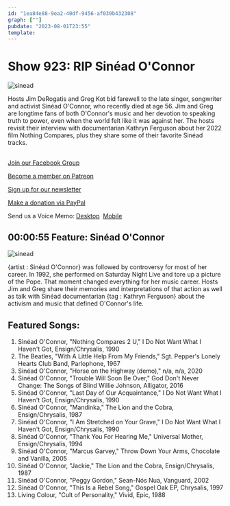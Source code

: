 ```yaml
---
id: "1ea84e88-9ea2-40df-9456-af030b432308"
graph: [""]
pubdate: "2023-08-01T23:55"
template: 
---
```






# Show 923: RIP Sinéad O'Connor

![sinead](https://static.soundopinions.org/images/2023/mv5bownhywm4njutyjnimi00nwu1ltkxotgtowvmn2izyziwzdizxkeyxkfqcgdeqxvymtuymtgznjy4-v1.jpg)

Hosts Jim DeRogatis and Greg Kot bid farewell to the late singer, songwriter and activist Sinéad O'Connor, who recently died at age 56. Jim and Greg are longtime fans of both O'Connor's music and her devotion to speaking truth to power, even when the world felt like it was against her. The hosts revisit their interview with documentarian Kathryn Ferguson about her 2022 film Nothing Compares, plus they share some of their favorite Sinéad tracks.



## 

[Join our Facebook Group](https://bit.ly/3sivr9T)

[Become a member on Patreon](https://bit.ly/3slWZvc)

[Sign up for our newsletter](https://bit.ly/3eEvRnG)

[Make a donation via PayPal](https://bit.ly/3dmt9lU)

Send us a Voice Memo: [Desktop](bit.ly/2RyD5Ah)  [Mobile](sayhi.chat/soundops)



## 00:00:55 Feature: Sinéad O'Connor

![sinead](https://static.soundopinions.org/images/2023/mv5bownhywm4njutyjnimi00nwu1ltkxotgtowvmn2izyziwzdizxkeyxkfqcgdeqxvymtuymtgznjy4-v1.jpg)

{artist : Sinéad O'Connor} was followed by controversy for most of her career. In 1992, she performed on Saturday Night Live and tore up a picture of the Pope. That moment changed everything for her music career. Hosts Jim and Greg share their memories and interpretations of that action as well as talk with Sinéad documentarian {tag : Kathryn Ferguson} about the activism and music that defined O'Connor's life.



## Featured Songs:

1. Sinéad O'Connor, "Nothing Compares 2 U," I Do Not Want What I Haven't Got, Ensign/Chrysalis, 1990
2. The Beatles, "With A Little Help From My Friends," Sgt. Pepper's Lonely Hearts Club Band, Parlophone, 1967
3. Sinéad O'Connor, "Horse on the Highway (demo)," n/a, n/a, 2020
4. Sinéad O'Connor, "Trouble Will Soon Be Over," God Don't Never Change: The Songs of Blind Willie Johnson, Alligator, 2016
5. Sinéad O'Connor, "Last Day of Our Acquaintance," I Do Not Want What I Haven't Got, Ensign/Chrysalis, 1990
6. Sinéad O'Connor, "Mandinka," The Lion and the Cobra, Ensign/Chrysalis, 1987
7. Sinéad O'Connor, "I Am Stretched on Your Grave," I Do Not Want What I Haven't Got, Ensign/Chrysalis, 1990
8. Sinéad O'Connor, "Thank You For Hearing Me," Universal Mother, Ensign/Chrysalis, 1994
9. Sinéad O'Connor, "Marcus Garvey," Throw Down Your Arms, Chocolate and Vanilla, 2005
10. Sinéad O'Connor, "Jackie," The Lion and the Cobra, Ensign/Chrysalis, 1987
11. Sinéad O'Connor, "Peggy Gordon," Sean-Nós Nua, Vanguard, 2002
12. Sinéad O'Connor, "This Is a Rebel Song," Gospel Oak EP, Chrysalis, 1997
13. Living Colour, "Cult of Personality," Vivid, Epic, 1988